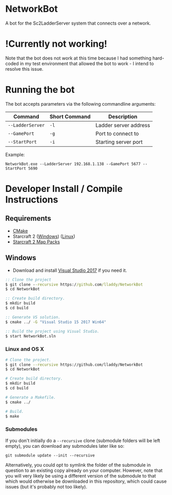 # NetworkBot
A bot for the Sc2LadderServer system that connects over a network.

# !Currently not working!
Note that the bot does not work at this time because I had something hard-coded in my test environment that allowed the bot to work - I intend to resolve this issue.

# Running the bot
The bot accepts parameters via the following commandline arguments:

| Command | Short Command | Description |
|---|---|---|        
| `--LadderServer`  |`-l`|	Ladder server address   |
| `--GamePort`      |`-g`|	Port to connect to      |
| `--StartPort`     |`-i`|	Starting server port    |

Example:
```
NetworkBot.exe --LadderServer 192.168.1.138 --GamePort 5677 --StartPort 5690
```

# Developer Install / Compile Instructions
## Requirements
* [CMake](https://cmake.org/download/)
* Starcraft 2 ([Windows](https://starcraft2.com/en-us/)) ([Linux](https://github.com/Blizzard/s2client-proto#linux-packages)) 
* [Starcraft 2 Map Packs](https://github.com/Blizzard/s2client-proto#map-packs) 

## Windows

* Download and install [Visual Studio 2017](https://www.visualstudio.com/downloads/) if you need it.

```bat
:: Clone the project
$ git clone --recursive https://github.com/lladdy/NetworkBot
$ cd NetworkBot

:: Create build directory.
$ mkdir build
$ cd build

:: Generate VS solution.
$ cmake ../ -G "Visual Studio 15 2017 Win64"

:: Build the project using Visual Studio.
$ start NetworkBot.sln
```

 ### Linux and OS X
 
 ```bash
 # Clone the project.
 $ git clone --recursive https://github.com/lladdy/NetworkBot
 $ cd NetworkBot
 
 # Create build directory.
 $ mkdir build
 $ cd build
 
 # Generate a Makefile.
 $ cmake ../
 
 # Build.
 $ make
 ```

### Submodules
If you don't initially do a `--recursive` clone (submodule folders will be left empty), you can download any submodules later like so:
```
git submodule update --init --recursive
```
Alternatively, you could opt to symlink the folder of the submodule in question to an existing copy already on your computer. However, note that you will very likely be using a different version of the submodule to that which would otherwise be downloaded in this repository, which could cause issues (but it's probably not too likely). 
